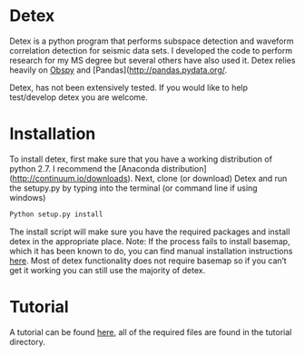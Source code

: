 # Detex
Detex is a python program that performs subspace detection and waveform correlation detection for seismic data sets. I developed the code to perform research for my MS degree but several others have also used it.
Detex relies heavily on [Obspy](https://github.com/obspy/obspy/wiki)
and [Pandas](http://pandas.pydata.org/.

Detex, has not been extensively tested. If you would like to help test/develop detex you are welcome. 

# Installation
To install detex, first make sure that you have a working distribution of python 2.7. I recommend the [Anaconda distribution] (http://continuum.io/downloads).
Next, clone (or download) Detex and run the setupy.py by typing into the terminal (or command line if using windows)
``` bash
Python setup.py install
```
The install script will make sure you have the required packages and install detex in the appropriate place. 
Note: If the process fails to install basemap, which it has been known to do, you can find manual installation instructions [here]( http://matplotlib.org/basemap/users/installing.html). Most of detex functionality does not require basemap so if you can’t get it working you can still use the majority of detex. 

# Tutorial
A tutorial can be found [here](http://d-chambers.github.io/Detex/), all of the required files are found in the tutorial directory.

